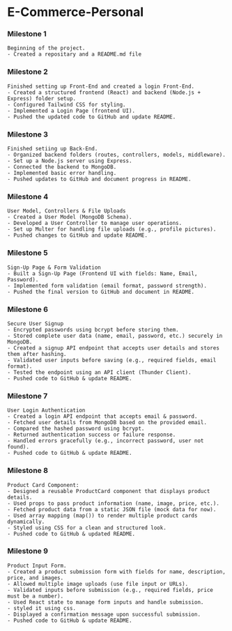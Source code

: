 # E-Commerce-Personal


### Milestone 1

    Beginning of the project.
    - Created a repositary and a README.md file

### Milestone 2

    Finished setting up Front-End and created a login Front-End.
    - Created a structured frontend (React) and backend (Node.js + Express) folder setup.
    - Configured Tailwind CSS for styling.
    - Implemented a Login Page (frontend UI).
    - Pushed the updated code to GitHub and update README.

### Milestone 3
    
    Finished setiing up Back-End.
    - Organized backend folders (routes, controllers, models, middleware).
    - Set up a Node.js server using Express.
    - Connected the backend to MongoDB.
    - Implemented basic error handling.
    - Pushed updates to GitHub and document progress in README.

### Milestone 4

    User Model, Controllers & File Uploads
    - Created a User Model (MongoDB Schema).
    - Developed a User Controller to manage user operations.
    - Set up Multer for handling file uploads (e.g., profile pictures).
    - Pushed changes to GitHub and update README.

### Milestone 5

    Sign-Up Page & Form Validation
    - Built a Sign-Up Page (Frontend UI with fields: Name, Email, Password).
    - Implemented form validation (email format, password strength).
    - Pushed the final version to GitHub and document in README.

### Milestone 6

    Secure User Signup
    - Encrypted passwords using bcrypt before storing them.
    - Stored complete user data (name, email, password, etc.) securely in MongoDB.
    - Created a signup API endpoint that accepts user details and stores them after hashing.
    - Validated user inputs before saving (e.g., required fields, email format).
    - Tested the endpoint using an API client (Thunder Client).
    - Pushed code to GitHub & update README.

### Milestone 7

    User Login Authentication
    - Created a login API endpoint that accepts email & password.
    - Fetched user details from MongoDB based on the provided email.
    - Compared the hashed password using bcrypt.
    - Returned authentication success or failure response.
    - Handled errors gracefully (e.g., incorrect password, user not found).
    - Pushed code to GitHub & update README.

### Milestone 8

    Product Card Component:
    - Designed a reusable ProductCard component that displays product details.
    - Used props to pass product information (name, image, price, etc.).
    - Fetched product data from a static JSON file (mock data for now).
    - Used array mapping (map()) to render multiple product cards dynamically.
    - Styled using CSS for a clean and structured look.
    - Pushed code to GitHub & updated README.

### Milestone 9

    Product Input Form.
    - Created a product submission form with fields for name, description, price, and images.
    - Allowed multiple image uploads (use file input or URLs).
    - Validated inputs before submission (e.g., required fields, price must be a number).
    - Used React state to manage form inputs and handle submission.
    - styled it using css.
    - Displayed a confirmation message upon successful submission.
    - Pushed code to GitHub & update README.